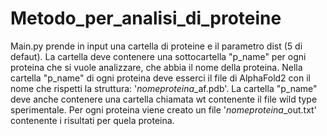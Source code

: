 # Metodo_per_analisi_di_proteine
Main.py prende in input una cartella di proteine e il parametro dist (5 di defaut). 
La cartella deve contenere una sottocartella "p_name" per ogni proteina che si vuole analizzare, che abbia il nome della proteina. 
Nella cartella "p_name" di ogni proteina deve esserci il file di AlphaFold2 con il nome che rispetti la struttura: '*nomeproteina*_af.pdb'.
La cartella "p_name" deve anche contenere una cartella chiamata wt contenente il file wild type sperimentale.
Per ogni proteina viene creato un file '*nomeproteina*_out.txt' contenente i risultati per quela proteina.
